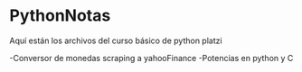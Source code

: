 # PythonNotas
Aquí están los archivos del curso básico de python platzi

-Conversor de monedas scraping a yahooFinance
-Potencias en python y C

